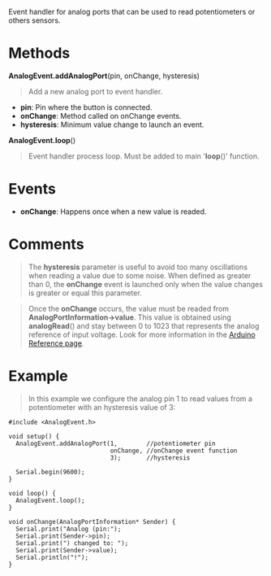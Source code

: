 Event handler for analog ports that can be used to read potentiometers or others sensors.

# Methods #

**AnalogEvent.addAnalogPort**(pin, onChange, hysteresis)

> Add a new analog port to event handler.

  * **pin**: Pin where the button is connected.
  * **onChange**: Method called on onChange events.
  * **hysteresis**: Minimum value change to launch an event.

**AnalogEvent.loop**()

> Event handler process loop. Must be added to main '**loop**()' function.

# Events #

  * **onChange**: Happens once when a new value is readed.

# Comments #

> The **hysteresis** parameter is useful to avoid too many oscillations when reading a value due to some noise. When defined as greater than 0, the **onChange** event is launched only when the value changes is greater or equal this parameter.

> Once the **onChange** occurs, the value must be readed from **AnalogPortInformation->value**. This value is obtained using **analogRead**() and stay between 0 to 1023 that represents the analog reference of input voltage. Look for more information in the  [Arduino Reference page](http://www.arduino.cc/en/Reference/AnalogRead).

# Example #

> In this example we configure the analog pin 1 to read values from a potentiometer with an hysteresis value of 3:

```
#include <AnalogEvent.h>

void setup() {
  AnalogEvent.addAnalogPort(1,        //potentiometer pin
                            onChange, //onChange event function
                            3);       //hysteresis
  
  Serial.begin(9600);
}

void loop() {
  AnalogEvent.loop();
}

void onChange(AnalogPortInformation* Sender) {
  Serial.print("Analog (pin:");
  Serial.print(Sender->pin);
  Serial.print(") changed to: ");
  Serial.print(Sender->value);
  Serial.println("!");
}
```